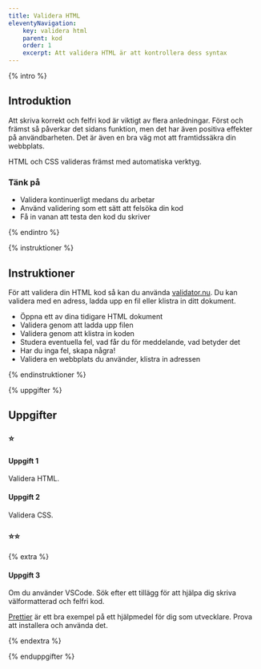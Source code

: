 ```yaml
---
title: Validera HTML
eleventyNavigation:
    key: validera html
    parent: kod
    order: 1
    excerpt: Att validera HTML är att kontrollera dess syntax
---
```


{% intro %}

## Introduktion

Att skriva korrekt och felfri kod är viktigt av flera anledningar. Först och främst
så påverkar det sidans funktion, men det har även positiva effekter på användbarheten.
Det är även en bra väg mot att framtidssäkra din webbplats.

HTML och CSS valideras främst med automatiska verktyg.

### Tänk på

-   Validera kontinuerligt medans du arbetar
-   Använd validering som ett sätt att felsöka din kod
-   Få in vanan att testa den kod du skriver

{% endintro %}

{% instruktioner %}

## Instruktioner

För att validera din HTML kod så kan du använda [validator.nu](https://validator.nu/).
Du kan validera med en adress, ladda upp en fil eller klistra in ditt dokument.

-   Öppna ett av dina tidigare HTML dokument
-   Validera genom att ladda upp filen
-   Validera genom att klistra in koden
-   Studera eventuella fel, vad får du för meddelande, vad betyder det
-   Har du inga fel, skapa några!
-   Validera en webbplats du använder, klistra in adressen

{% endinstruktioner %}

{% uppgifter %}

## Uppgifter

### ⭐

#### Uppgift 1

Validera HTML.

#### Uppgift 2

Validera CSS.

### ⭐⭐

{% extra %}

#### Uppgift 3

Om du använder VSCode. Sök efter ett tillägg för att hjälpa dig
skriva välformatterad och felfri kod.

[Prettier](https://prettier.io/) är ett bra exempel på ett hjälpmedel
för dig som utvecklare. Prova att installera och använda det.

{% endextra %}

{% enduppgifter %}
